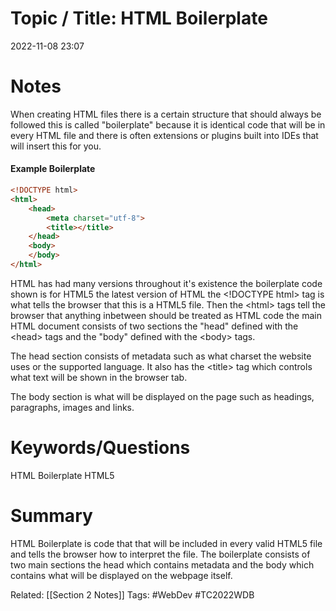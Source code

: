# Topic / Title: HTML Boilerplate

2022-11-08
23:07
# Notes
When creating HTML files there is a certain structure that should always be followed this is called "boilerplate" because it is identical code that will be in every HTML file and there is often extensions or plugins built into IDEs that will insert this for you.

#### Example Boilerplate
```html
<!DOCTYPE html>
<html>
	<head>
		<meta charset="utf-8">
		<title></title>
	</head>
	<body>
	</body>
</html>
```

HTML has had many versions throughout it's existence the boilerplate code shown is for HTML5 the latest version of HTML the \<!DOCTYPE html> tag is what tells the browser that this is a HTML5 file. Then the \<html> tags tell the browser that anything inbetween should be treated as HTML code the main HTML document consists of two sections the "head" defined with the \<head> tags and the "body" defined with the \<body> tags.

The head section consists of metadata such as what charset the website uses or the supported language. It also has the \<title> tag which controls what text will be shown in the browser tab.

The body section is what will be displayed on the page such as headings, paragraphs, images and links.
# Keywords/Questions
HTML Boilerplate
HTML5
# Summary
HTML Boilerplate is code that that will be included in every valid HTML5 file and tells the browser how to interpret the file. The boilerplate consists of two main sections the head which contains metadata and the body which contains what will be displayed on the webpage itself.

Related: [[Section 2 Notes]]
Tags: #WebDev #TC2022WDB 